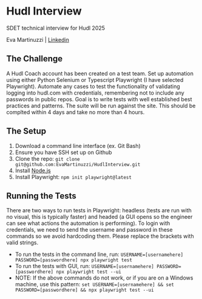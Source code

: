 # Hudl Interview
SDET technical interview for Hudl 2025

Eva Martinuzzi | [Linkedin](https://www.linkedin.com/in/eva-martinuzzi-291689a1)

## The Challenge
A Hudl Coach account has been created on a test team. Set up automation using either Python Selenium or Typescript Playwright (I have selected Playwright). Automate any cases to test the functionality of validating logging into hudl.com with credentials, remembering not to include any passwords in public repos. Goal is to write tests with well established best practices and patterns. The suite will be run against the site. This should be complted within 4 days and take no more than 4 hours.

## The Setup
1. Download a command line interface (ex. Git Bash)
2. Ensure you have SSH set up on Github
3. Clone the repo: ```git clone git@github.com:EvaMartinuzzi/HudlInterview.git```
4. Install [Node.js](https://nodejs.org/en/download)
5. Install Playwright: ```npm init playwright@latest```

## Running the Tests
There are two ways to run tests in Playwright: headless (tests are run with no visual, this is typically faster) and headed (a GUI opens so the engineer can see what actions the automation is performing). To login with credentials, we need to send the username and password in these commands so we avoid hardcoding them. Please replace the brackets with valid strings.
* To run the tests in the command line, run: ```USERNAME=[usernamehere] PASSWORD=[passwordhere] npx playwright test```
* To run the tests with GUI, run: ```USERNAME=[usernamehere] PASSWORD=[passwordhere] npx playwright test --ui```
* NOTE: If the above commands do not work, or if you are on a Windows machine, use this pattern: ```set USERNAME=[usernamehere] && set PASSWORD=[passwordhere] && npx playwright test --ui```
